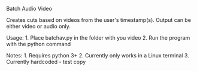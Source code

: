 Batch Audio Video

Creates cuts based on videos from the user's timestamp(s). Output can be either video or audio only.

Usage: 
	1. Place batchav.py in the folder with you video
	2. Run the program with the python command

Notes:
	1. Requires python 3+
	2. Currently only works in a Linux terminal
	3. Currently hardcoded - test copy
